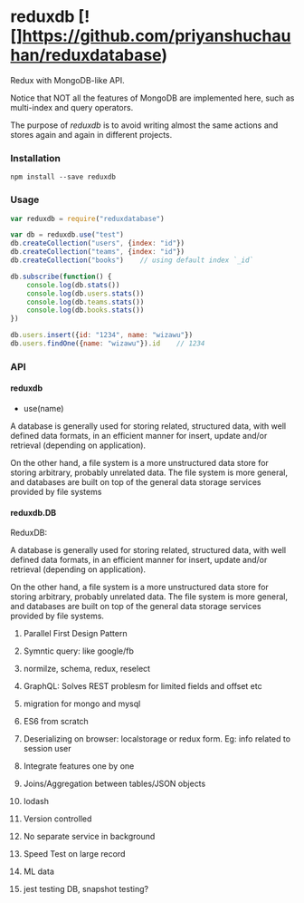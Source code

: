 
# reduxdb [![]https://github.com/priyanshuchauhan/reduxdatabase)

Redux with MongoDB-like API.

Notice that NOT all the features of MongoDB are implemented here, such as multi-index and query operators.

The purpose of _reduxdb_ is to avoid writing almost the same actions and stores again and again in different projects.

### Installation

```shell
npm install --save reduxdb
```

### Usage

```javascript
var reduxdb = require("reduxdatabase")

var db = reduxdb.use("test")
db.createCollection("users", {index: "id"})
db.createCollection("teams", {index: "id"})
db.createCollection("books")    // using default index `_id`

db.subscribe(function() {
    console.log(db.stats())
    console.log(db.users.stats())
    console.log(db.teams.stats())
    console.log(db.books.stats())
})

db.users.insert({id: "1234", name: "wizawu"})
db.users.findOne({name: "wizawu"}).id    // 1234
```

### API

#### reduxdb

+ use(name)

A database is generally used for storing related, structured data, with well defined data formats, in an efficient manner for insert, update and/or retrieval (depending on application).

On the other hand, a file system is a more unstructured data store for storing arbitrary, probably unrelated data. The file system is more general, and databases are built on top of the general data storage services provided by file systems

#### reduxdb.DB

ReduxDB:

A database is generally used for storing related, structured data, with well defined data formats, in an efficient manner for
insert, update and/or retrieval (depending on application).

On the other hand, a file system is a more unstructured data store for storing arbitrary, probably unrelated data.
The file system is more general, and databases are built on top of the general data storage services provided by file systems.


1. Parallel First Design Pattern

2. Symntic query: like google/fb

3. normilze, schema, redux, reselect

4. GraphQL: Solves REST problesm for limited fields and offset etc

5. migration for mongo and mysql

6. ES6 from scratch

7. Deserializing on browser: localstorage or redux form. Eg: info related to session user

8. Integrate features one by one

9. Joins/Aggregation between tables/JSON objects

10. lodash

11. Version controlled

12. No separate service in background

13. Speed Test on large record

14. ML data

15. jest testing DB, snapshot testing?

